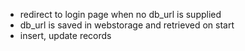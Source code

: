 - redirect to login page when no db_url is supplied
- db_url is saved in webstorage and retrieved on start
- insert, update records
